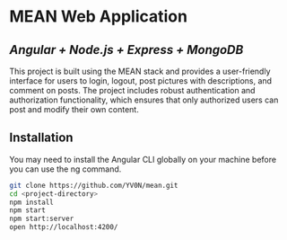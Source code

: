 # MEAN Web Application
## _Angular + Node.js + Express + MongoDB_

This project is built using the MEAN stack and provides a user-friendly interface for users to login, logout, post pictures with descriptions, and comment on posts. The project includes robust authentication and authorization functionality, which ensures that only authorized users can post and modify their own content.
## Installation

You may need to install the Angular CLI globally on your machine before you can use the ng command.

```sh
git clone https://github.com/YV0N/mean.git
cd <project-directory>
npm install
npm start
npm start:server
open http://localhost:4200/
```
